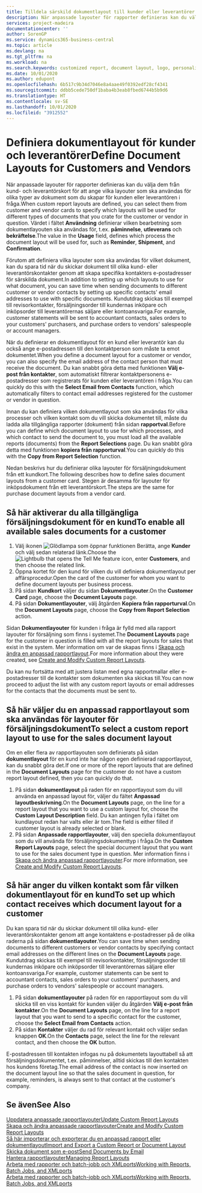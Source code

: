 ```yaml
---
title: Tilldela särskild dokumentlayout till kunder eller leverantörer | Microsoft Docs
description: När anpassade layouter för rapporter definieras kan du välja dem från kund- och leverantörskort för att ange att valda layouter ska användas för de dokument som du skapar för kunden eller leverantören i fråga.
services: project-madeira
documentationcenter: ''
author: SorenGP
ms.service: dynamics365-business-central
ms.topic: article
ms.devlang: na
ms.tgt_pltfrm: na
ms.workload: na
ms.search.keywords: customized report, document layout, logo, personalize
ms.date: 10/01/2020
ms.author: edupont
ms.openlocfilehash: 6b517c9b34d7046e8a4aae49f0392edf28cf4341
ms.sourcegitcommit: ddbb5cede750df1baba4b3eab8fbed6744b5b9d6
ms.translationtype: HT
ms.contentlocale: sv-SE
ms.lasthandoff: 10/01/2020
ms.locfileid: "3912552"
---
```

# <a name="define-document-layouts-for-customers-and-vendors"></a><span data-ttu-id="7f6e3-103">Definiera dokumentlayout för kunder och leverantörer</span><span class="sxs-lookup"><span data-stu-id="7f6e3-103">Define Document Layouts for Customers and Vendors</span></span>
<span data-ttu-id="7f6e3-104">När anpassade layouter för rapporter definieras kan du välja dem från kund- och leverantörskort för att ange vilka layouter som ska användas för olika typer av dokument som du skapar för kunden eller leverantören i fråga.</span><span class="sxs-lookup"><span data-stu-id="7f6e3-104">When custom report layouts are defined, you can select them from customer and vendor cards to specify which layouts will be used for different types of documents that you crate for the customer or vendor in question.</span></span> <span data-ttu-id="7f6e3-105">Värdet i fältet **Användning** definierar vilken bearbetning som dokumentlayouten ska användas för, t.ex. **påminnelse**, **utleverans** och **bekräftelse**.</span><span class="sxs-lookup"><span data-stu-id="7f6e3-105">The value in the **Usage** field, defines which process the document layout will be used for, such as **Reminder**, **Shipment**, and **Confirmation**.</span></span>

<span data-ttu-id="7f6e3-106">Förutom att definiera vilka layouter som ska användas för vilket dokument, kan du spara tid när du skickar dokument till olika kund- eller leverantörskontakter genom att skapa specifika kontakters e-postadresser för särskilda dokument.</span><span class="sxs-lookup"><span data-stu-id="7f6e3-106">In addition to setting up which layouts to use for what document, you can save time when sending documents to different customer or vendor contacts by setting up specific contacts' email addresses to use with specific documents.</span></span> <span data-ttu-id="7f6e3-107">Kundutdrag skickas till exempel till revisorkontakter, försäljningsorder till kundernas inköpare och inköpsorder till leverantörernas säljare eller kontoansvariga.</span><span class="sxs-lookup"><span data-stu-id="7f6e3-107">For example, customer statements will be sent to accountant contacts, sales orders to your customers' purchasers, and purchase orders to vendors' salespeople or account managers.</span></span>

<span data-ttu-id="7f6e3-108">När du definierar en dokumentlayout för en kund eller leverantör kan du också ange e-postadressen till den kontaktperson som måste ta emot dokumentet.</span><span class="sxs-lookup"><span data-stu-id="7f6e3-108">When you define a document layout for a customer or vendor, you can also specify the email address of the contact person that must receive the document.</span></span> <span data-ttu-id="7f6e3-109">Du kan snabbt göra detta med funktionen **Välj e-post från kontakter**, som automatiskt filtrerar kontaktpersonens e-postadresser som registrerats för kunden eller leverantören i fråga.</span><span class="sxs-lookup"><span data-stu-id="7f6e3-109">You can quickly do this with the **Select Email from Contacts** function, which automatically filters to contact email addresses registered for the customer or vendor in question.</span></span>

<span data-ttu-id="7f6e3-110">Innan du kan definiera vilken dokumentlayout som ska användas för vilka processer och vilken kontakt som du vill skicka dokumentet till, måste du ladda alla tillgängliga rapporter (dokument) från sidan **rapportval**.</span><span class="sxs-lookup"><span data-stu-id="7f6e3-110">Before you can define which document layout to use for which processes, and which contact to send the document to, you must load all the available reports (documents) from the **Report Selections** page.</span></span> <span data-ttu-id="7f6e3-111">Du kan snabbt göra detta med funktionen **kopiera från rapporturval**.</span><span class="sxs-lookup"><span data-stu-id="7f6e3-111">You can quickly do this with the **Copy from Report Selection** function.</span></span>

<span data-ttu-id="7f6e3-112">Nedan beskrivs hur du definierar olika layouter för försäljningsdokument från ett kundkort.</span><span class="sxs-lookup"><span data-stu-id="7f6e3-112">The following describes how to define sales document layouts from a customer card.</span></span> <span data-ttu-id="7f6e3-113">Stegen är desamma för layouter för inköpsdokument från ett leverantörskort.</span><span class="sxs-lookup"><span data-stu-id="7f6e3-113">The steps are the same for purchase document layouts from a vendor card.</span></span>

## <a name="to-enable-all-available-sales-documents-for-a-customer"></a><span data-ttu-id="7f6e3-114">Så här aktiverar du alla tillgängliga försäljningsdokument för en kund</span><span class="sxs-lookup"><span data-stu-id="7f6e3-114">To enable all available sales documents for a customer</span></span>
1. <span data-ttu-id="7f6e3-115">Välj ikonen ![Glödlampa som öppnar funktionen Berätta](media/ui-search/search_small.png "Berätta vad du vill göra"), ange **Kunder** och välj sedan relaterad länk.</span><span class="sxs-lookup"><span data-stu-id="7f6e3-115">Choose the ![Lightbulb that opens the Tell Me feature](media/ui-search/search_small.png "Tell me what you want to do") icon, enter **Customers**, and then choose the related link.</span></span>
2. <span data-ttu-id="7f6e3-116">Öppna kortet för den kund för vilken du vill definiera dokumentlayout per affärsprocedur.</span><span class="sxs-lookup"><span data-stu-id="7f6e3-116">Open the card of the customer for whom you want to define document layouts per business process.</span></span>
3. <span data-ttu-id="7f6e3-117">På sidan **Kundkort** väljer du sidan **Dokumentlayouter**.</span><span class="sxs-lookup"><span data-stu-id="7f6e3-117">On the **Customer Card** page, choose the **Document Layouts** page.</span></span>
4. <span data-ttu-id="7f6e3-118">På sidan **Dokumentlayouter**, välj åtgärden **Kopiera från rapporturval**.</span><span class="sxs-lookup"><span data-stu-id="7f6e3-118">On the **Document Layouts** page, choose the **Copy from Report Selection** action.</span></span>

<span data-ttu-id="7f6e3-119">Sidan **Dokumentlayouter** för kunden i fråga är fylld med alla rapport layouter för försäljning som finns i systemet.</span><span class="sxs-lookup"><span data-stu-id="7f6e3-119">The **Document Layouts** page for the customer in question is filled with all the report layouts for sales that exist in the system.</span></span> <span data-ttu-id="7f6e3-120">Mer information om var de skapas finns i [Skapa och ändra en anpassad rapportlayout](ui-how-create-custom-report-layout.md).</span><span class="sxs-lookup"><span data-stu-id="7f6e3-120">For more information about they were created, see [Create and Modify Custom Report Layouts](ui-how-create-custom-report-layout.md).</span></span>

<span data-ttu-id="7f6e3-121">Du kan nu fortsätta med att justera listan med egna rapportmallar eller e-postadresser till de kontakter som dokumenten ska skickas till.</span><span class="sxs-lookup"><span data-stu-id="7f6e3-121">You can now proceed to adjust the list with any custom report layouts or email addresses for the contacts that the documents must be sent to.</span></span>

## <a name="to-select-a-custom-report-layout-to-use-for-the-sales-document-layout"></a><span data-ttu-id="7f6e3-122">Så här väljer du en anpassad rapportlayout som ska användas för layouter för försäljningsdokument</span><span class="sxs-lookup"><span data-stu-id="7f6e3-122">To select a custom report layout to use for the sales document layout</span></span>
<span data-ttu-id="7f6e3-123">Om en eller flera av rapportlayouten som definierats på sidan **dokumentlayout** för en kund inte har någon egen definierad rapportlayout, kan du snabbt göra det.</span><span class="sxs-lookup"><span data-stu-id="7f6e3-123">If one or more of the report layouts that are defined in the **Document Layouts** page for the customer do not have a custom report layout defined, then you can quickly do that.</span></span>

1. <span data-ttu-id="7f6e3-124">På sidan **dokumentlayout** på raden för en rapportlayout som du vill använda en anpassad layout för, väljer du fältet **Anpassad layoutbeskrivning**.</span><span class="sxs-lookup"><span data-stu-id="7f6e3-124">On the **Document Layouts** page, on the line for a report layout that you want to use a custom layout for, choose the **Custom Layout Description** field.</span></span> <span data-ttu-id="7f6e3-125">Du kan antingen fylla i fältet om kundlayout redan har valts eller är tom.</span><span class="sxs-lookup"><span data-stu-id="7f6e3-125">The field is either filled if customer layout is already selected or blank.</span></span>
2. <span data-ttu-id="7f6e3-126">På sidan **Anpassade rapportlayouter**, välj den speciella dokumentlayout som du vill använda för försäljningsdokumenttyp i fråga.</span><span class="sxs-lookup"><span data-stu-id="7f6e3-126">On the **Custom Report Layouts** page, select the special document layout that you want to use for the sales document type in question.</span></span> <span data-ttu-id="7f6e3-127">Mer information finns i [Skapa och ändra anpassad rapportlayouter](ui-how-create-custom-report-layout.md).</span><span class="sxs-lookup"><span data-stu-id="7f6e3-127">For more information, see [Create and Modify Custom Report Layouts](ui-how-create-custom-report-layout.md).</span></span>

## <a name="to-set-up-which-contact-receives-which-document-layout-for-a-customer"></a><span data-ttu-id="7f6e3-128">Så här anger du vilken kontakt som får vilken dokumentlayout för en kund</span><span class="sxs-lookup"><span data-stu-id="7f6e3-128">To set up which contact receives which document layout for a customer</span></span>
<span data-ttu-id="7f6e3-129">Du kan spara tid när du skickar dokument till olika kund- eller leverantörskontakter genom att ange kontaktens e-postadresser på de olika raderna på sidan **dokumentlayouter**.</span><span class="sxs-lookup"><span data-stu-id="7f6e3-129">You can save time when sending documents to different customers or vendor contacts by specifying contact email addresses on the different lines on the **Document Layouts** page.</span></span> <span data-ttu-id="7f6e3-130">Kundutdrag skickas till exempel till revisorkontakter, försäljningsorder till kundernas inköpare och inköpsorder till leverantörernas säljare eller kontoansvariga.</span><span class="sxs-lookup"><span data-stu-id="7f6e3-130">For example, customer statements can be sent to accountant contacts, sales orders to your customers' purchasers, and purchase orders to vendors' salespeople or account managers.</span></span>

1. <span data-ttu-id="7f6e3-131">På sidan **dokumentlayouter** på raden för en rapportlayout som du vill skicka till en viss kontakt för kunden väljer du åtgärden **Välj e-post från kontakter**.</span><span class="sxs-lookup"><span data-stu-id="7f6e3-131">On the **Document Layouts** page, on the line for a report layout that you want to send to a specific contact for the customer, choose the **Select Email from Contacts** action.</span></span>
2. <span data-ttu-id="7f6e3-132">På sidan **Kontakter** väljer du rad för relevant kontakt och väljer sedan knappen **OK**.</span><span class="sxs-lookup"><span data-stu-id="7f6e3-132">On the **Contacts** page, select the line for the relevant contact, and then choose the **OK** button.</span></span>

<span data-ttu-id="7f6e3-133">E-postadressen till kontakten infogas nu på dokumentets layouttabell så att försäljningsdokumentet, t.ex. påminnelser, alltid skickas till den kontakten hos kundens företag.</span><span class="sxs-lookup"><span data-stu-id="7f6e3-133">The email address of the contact is now inserted on the document layout line so that the sales document in question, for example, reminders, is always sent to that contact at the customer's company.</span></span>

## <a name="see-also"></a><span data-ttu-id="7f6e3-134">Se även</span><span class="sxs-lookup"><span data-stu-id="7f6e3-134">See Also</span></span>  
[<span data-ttu-id="7f6e3-135">Uppdatera anpassade rapportlayouter</span><span class="sxs-lookup"><span data-stu-id="7f6e3-135">Update Custom Report Layouts</span></span>](ui-update-report-layouts.md)  
[<span data-ttu-id="7f6e3-136">Skapa och ändra anpassade rapportlayouter</span><span class="sxs-lookup"><span data-stu-id="7f6e3-136">Create and Modify Custom Report Layouts</span></span>](ui-how-create-custom-report-layout.md)  
[<span data-ttu-id="7f6e3-137">Så här importerar och exporterar du en anpassad rapport eller dokumentlayout</span><span class="sxs-lookup"><span data-stu-id="7f6e3-137">Import and Export a Custom Report or Document Layout</span></span>](ui-how-import-and-export-report-layout.md)  
[<span data-ttu-id="7f6e3-138">Skicka dokument som e-post</span><span class="sxs-lookup"><span data-stu-id="7f6e3-138">Send Documents by Email</span></span>](ui-how-send-documents-email.md)  
[<span data-ttu-id="7f6e3-139">Hantera rapportlayouter</span><span class="sxs-lookup"><span data-stu-id="7f6e3-139">Managing Report Layouts</span></span>](ui-manage-report-layouts.md)  
[<span data-ttu-id="7f6e3-140">Arbeta med rapporter och batch-jobb och XMLports</span><span class="sxs-lookup"><span data-stu-id="7f6e3-140">Working with Reports, Batch Jobs, and XMLports</span></span>](ui-work-report.md)  
[<span data-ttu-id="7f6e3-141">Arbeta med rapporter och batch-jobb och XMLports</span><span class="sxs-lookup"><span data-stu-id="7f6e3-141">Working with Reports, Batch Jobs, and XMLports</span></span>](ui-work-report.md)  
